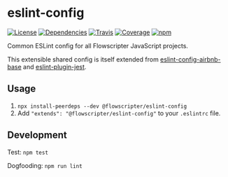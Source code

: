 # eslint-config
[![License](https://img.shields.io/github/license/flowscripter/eslint-config.svg)](https://github.com/flowscripter/eslint-config/blob/master/LICENSE.md)
[![Dependencies](https://img.shields.io/david/flowscripter/eslint-config.svg)](https://david-dm.org/flowscripter/eslint-config)
[![Travis](https://api.travis-ci.com/flowscripter/eslint-config.svg)](https://travis-ci.com/flowscripter/eslint-config)
[![Coverage](https://sonarcloud.io/api/project_badges/measure?project=flowscripter_eslint-config&metric=coverage)](https://sonarcloud.io/dashboard?id=flowscripter_eslint-config)
[![npm](https://img.shields.io/npm/v/@flowscripter/eslint-config.svg)](https://www.npmjs.com/settings/flowscripter/eslint-config)

Common ESLint config for all Flowscripter JavaScript projects.

This extensible shared config is itself extended from
[eslint-config-airbnb-base](https://www.npmjs.com/package/eslint-config-airbnb-base)
and
[eslint-plugin-jest](https://www.npmjs.com/package/eslint-plugin-jest).

## Usage

1. `npx install-peerdeps --dev @flowscripter/eslint-config` 
1. Add `"extends": "@flowscripter/eslint-config"` to your `.eslintrc` file.

## Development

Test: `npm test`

Dogfooding: `npm run lint`

